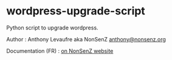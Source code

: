 # wordpress-upgrade-script
Python script to upgrade wordpress.

Author : Anthony Levaufre aka NonSenZ <anthony@nonsenz.org>

Documentation (FR) : [on NonSenZ website](https://w3.nonsenz.org/2017/08/wordpress-upgrade-script-mise-a-jour-automatique/)
